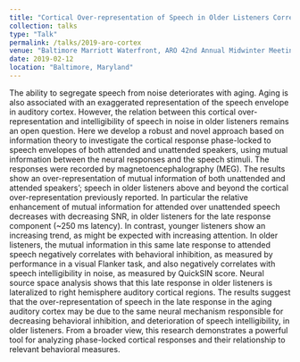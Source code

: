 ```yaml
---
title: "Cortical Over-representation of Speech in Older Listeners Correlates with a Reduction in both Behavioral Inhibition and Speech Intelligibility"
collection: talks
type: "Talk"
permalink: /talks/2019-aro-cortex
venue: "Baltimore Marriott Waterfront, ARO 42nd Annual Midwinter Meeting"
date: 2019-02-12
location: "Baltimore, Maryland"
---
```


The ability to segregate speech from noise deteriorates with aging. Aging is also associated with an exaggerated representation of the speech envelope in auditory cortex. However, the relation between this cortical over-representation and intelligibility of speech in noise in older listeners remains an open question. Here we develop a robust and novel approach based on information theory to investigate the cortical response phase-locked to speech envelopes of both attended and unattended speakers, using mutual information between the neural responses and the speech stimuli. The responses were recorded by magnetoencephalography (MEG). The results show an over-representation of mutual information of both unattended and attended speakers’; speech in older listeners above and beyond the cortical over-representation previously reported. In particular the relative enhancement of mutual information for attended over unattended speech decreases with decreasing SNR, in older listeners for the late response component (~250 ms latency). In contrast, younger listeners show an increasing trend, as might be expected with increasing attention. In older listeners, the mutual information in this same late response to attended speech negatively correlates with behavioral inhibition, as measured by performance in a visual Flanker task, and also negatively correlates with speech intelligibility in noise, as measured by QuickSIN score. Neural source space analysis shows that this late response in older listeners is lateralized to right hemisphere auditory cortical regions. The results suggest that the over-representation of speech in the late response in the aging auditory cortex may be
due to the same neural mechanism responsible for decreasing behavioral inhibition, and deterioration of speech intelligibility, in older listeners. From a broader view, this research demonstrates a powerful tool for analyzing phase-locked cortical responses and their relationship to relevant behavioral measures.